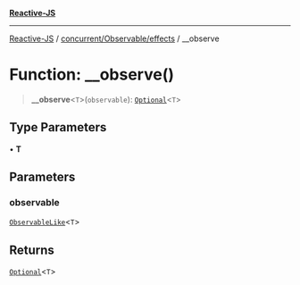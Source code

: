 [**Reactive-JS**](../../../../README.md)

***

[Reactive-JS](../../../../README.md) / [concurrent/Observable/effects](../README.md) / \_\_observe

# Function: \_\_observe()

> **\_\_observe**\<`T`\>(`observable`): [`Optional`](../../../../functions/type-aliases/Optional.md)\<`T`\>

## Type Parameters

• **T**

## Parameters

### observable

[`ObservableLike`](../../../interfaces/ObservableLike.md)\<`T`\>

## Returns

[`Optional`](../../../../functions/type-aliases/Optional.md)\<`T`\>
